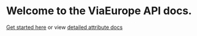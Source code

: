 # Welcome to the ViaEurope API docs.

[Get started here](docs/api-tutorial.html) or view [detailed attribute docs](
docs/api-attributes.html)
